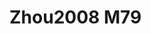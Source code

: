 <a name="material" />

# Zhou2008 M79
<script type="application/ld+json">
  {
    "@context": "https://schema.org/",
    "@type": "ChemicalSubstance",
    "http://purl.org/dc/terms/conformsTo":
      {
        "@type": "CreativeWork",
        "@id": "https://bioschemas.org/profiles/ChemicalSubstance/0.4-RELEASE/"
      },
    "@id": "https://egonw.github.io/nanowiki/nanowiki291.html#material",
    "name": "Zhou2008 M79",
    "sameAs": "http://127.0.0.1/mediawiki/index.php/Special:URIResolver/Zhou2008_M79"
  }
</script>

